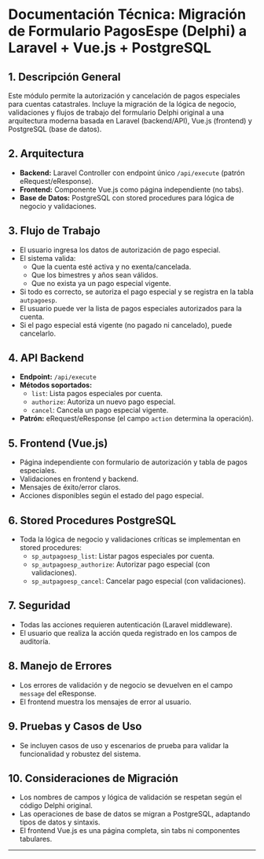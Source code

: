 # Documentación Técnica: Migración de Formulario PagosEspe (Delphi) a Laravel + Vue.js + PostgreSQL

## 1. Descripción General
Este módulo permite la autorización y cancelación de pagos especiales para cuentas catastrales. Incluye la migración de la lógica de negocio, validaciones y flujos de trabajo del formulario Delphi original a una arquitectura moderna basada en Laravel (backend/API), Vue.js (frontend) y PostgreSQL (base de datos).

## 2. Arquitectura
- **Backend:** Laravel Controller con endpoint único `/api/execute` (patrón eRequest/eResponse).
- **Frontend:** Componente Vue.js como página independiente (no tabs).
- **Base de Datos:** PostgreSQL con stored procedures para lógica de negocio y validaciones.

## 3. Flujo de Trabajo
- El usuario ingresa los datos de autorización de pago especial.
- El sistema valida:
  - Que la cuenta esté activa y no exenta/cancelada.
  - Que los bimestres y años sean válidos.
  - Que no exista ya un pago especial vigente.
- Si todo es correcto, se autoriza el pago especial y se registra en la tabla `autpagoesp`.
- El usuario puede ver la lista de pagos especiales autorizados para la cuenta.
- Si el pago especial está vigente (no pagado ni cancelado), puede cancelarlo.

## 4. API Backend
- **Endpoint:** `/api/execute`
- **Métodos soportados:**
  - `list`: Lista pagos especiales por cuenta.
  - `authorize`: Autoriza un nuevo pago especial.
  - `cancel`: Cancela un pago especial vigente.
- **Patrón:** eRequest/eResponse (el campo `action` determina la operación).

## 5. Frontend (Vue.js)
- Página independiente con formulario de autorización y tabla de pagos especiales.
- Validaciones en frontend y backend.
- Mensajes de éxito/error claros.
- Acciones disponibles según el estado del pago especial.

## 6. Stored Procedures PostgreSQL
- Toda la lógica de negocio y validaciones críticas se implementan en stored procedures:
  - `sp_autpagoesp_list`: Listar pagos especiales por cuenta.
  - `sp_autpagoesp_authorize`: Autorizar pago especial (con validaciones).
  - `sp_autpagoesp_cancel`: Cancelar pago especial (con validaciones).

## 7. Seguridad
- Todas las acciones requieren autenticación (Laravel middleware).
- El usuario que realiza la acción queda registrado en los campos de auditoría.

## 8. Manejo de Errores
- Los errores de validación y de negocio se devuelven en el campo `message` del eResponse.
- El frontend muestra los mensajes de error al usuario.

## 9. Pruebas y Casos de Uso
- Se incluyen casos de uso y escenarios de prueba para validar la funcionalidad y robustez del sistema.

## 10. Consideraciones de Migración
- Los nombres de campos y lógica de validación se respetan según el código Delphi original.
- Las operaciones de base de datos se migran a PostgreSQL, adaptando tipos de datos y sintaxis.
- El frontend Vue.js es una página completa, sin tabs ni componentes tabulares.

---
